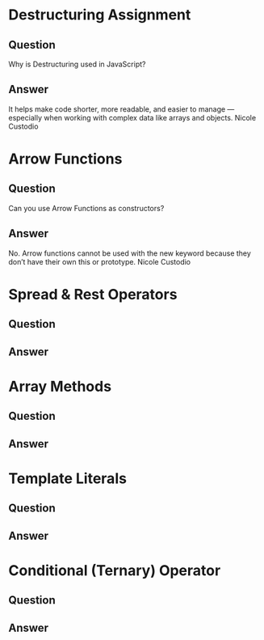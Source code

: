 # Destructuring Assignment

## Question
Why is Destructuring used in JavaScript?
## Answer
It helps make code shorter, more readable, and easier to manage — especially when working with complex data like arrays and objects.
Nicole Custodio

# Arrow Functions

## Question
Can you use Arrow Functions as constructors?
## Answer
No. Arrow functions cannot be used with the new keyword because they don’t have their own this or prototype.
Nicole Custodio



# Spread & Rest Operators

## Question

## Answer




# Array Methods

## Question

## Answer




# Template Literals

## Question

## Answer




# Conditional (Ternary) Operator

## Question

## Answer